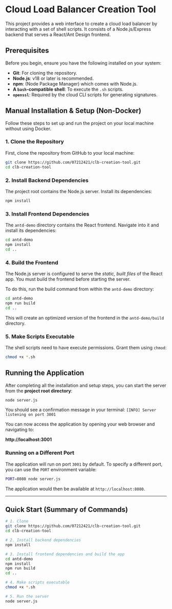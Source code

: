 
# Cloud Load Balancer Creation Tool

This project provides a web interface to create a cloud load balancer by interacting with a set of shell scripts. It consists of a Node.js/Express backend that serves a React/Ant Design frontend.

## Prerequisites

Before you begin, ensure you have the following installed on your system:

- **Git**: For cloning the repository.
- **Node.js**: v18 or later is recommended.
- **npm**: (Node Package Manager) which comes with Node.js.
- **A `bash`-compatible shell**: To execute the `.sh` scripts.
- **`openssl`**: Required by the cloud CLI scripts for generating signatures.

## Manual Installation & Setup (Non-Docker)

Follow these steps to set up and run the project on your local machine without using Docker.

### 1. Clone the Repository

First, clone the repository from GitHub to your local machine:

```bash
git clone https://github.com/07212421/clb-creation-tool.git
cd clb-creation-tool
```

### 2. Install Backend Dependencies

The project root contains the Node.js server. Install its dependencies:

```bash
npm install
```

### 3. Install Frontend Dependencies

The `antd-demo` directory contains the React frontend. Navigate into it and install its dependencies:

```bash
cd antd-demo
npm install
cd ..
```

### 4. Build the Frontend

The Node.js server is configured to serve the *static, built files* of the React app. You must build the frontend before starting the server.

To do this, run the build command from within the `antd-demo` directory:

```bash
cd antd-demo
npm run build
cd ..
```
This will create an optimized version of the frontend in the `antd-demo/build` directory.

### 5. Make Scripts Executable

The shell scripts need to have execute permissions. Grant them using `chmod`:

```bash
chmod +x *.sh
```

## Running the Application

After completing all the installation and setup steps, you can start the server from the **project root directory**:

```bash
node server.js
```

You should see a confirmation message in your terminal:
`[INFO] Server listening on port 3001`

You can now access the application by opening your web browser and navigating to:

**http://localhost:3001**

### Running on a Different Port

The application will run on port `3001` by default. To specify a different port, you can use the `PORT` environment variable:

```bash
PORT=8080 node server.js
```
The application would then be available at `http://localhost:8080`.

---

## Quick Start (Summary of Commands)

```bash
# 1. Clone
git clone https://github.com/07212421/clb-creation-tool.git
cd clb-creation-tool

# 2. Install backend dependencies
npm install

# 3. Install frontend dependencies and build the app
cd antd-demo
npm install
npm run build
cd ..

# 4. Make scripts executable
chmod +x *.sh

# 5. Run the server
node server.js
```
